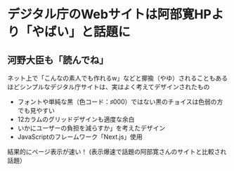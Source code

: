 # デジタル庁のWebサイトは阿部寛HPより「やばい」と話題に
## 河野大臣も「読んでね」
ネット上で「こんなの素人でも作れるw」などと揶揄（やゆ）されることもあるほどシンプルなデジタル庁サイトは、実はよく考えてデザインされたもの
- フォントや単純な黒（色コード：♯000）ではない黒のチョイスは色弱の方でも見やすい
- 12カラムのグリッドデザインも適度な余白
- いかにユーザーの負担を減らすか」を考えたデザイン
- JavaScriptのフレームワーク「Next.js」使用

結果的にページ表示が速い！
(表示爆速で話題の阿部寛さんのサイトと比較され話題）
